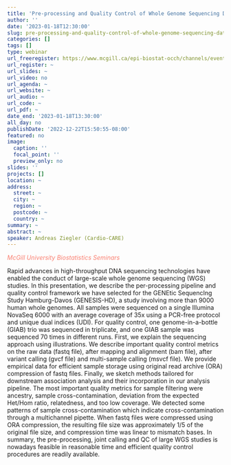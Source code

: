 ```yaml
---
title: 'Pre-processing and Quality Control of Whole Genome Sequencing Data: A Case Study Using 9000 Whole Genomes from the GENESIS-HD Study'
author: ''
date: '2023-01-18T12:30:00'
slug: pre-processing-and-quality-control-of-whole-genome-sequencing-data
categories: []
tags: []
type: webinar
url_freeregister: https://www.mcgill.ca/epi-biostat-occh/channels/event/pre-processing-and-quality-control-whole-genome-sequencing-data-case-study-using-9000-whole-genomes-344373
url_register: ~
url_slides: ~
url_video: no
url_agenda: ~
url_website: ~
url_audio: ~
url_code: ~
url_pdf: ~
date_end: '2023-01-18T13:30:00'
all_day: no
publishDate: '2022-12-22T15:50:55-08:00'
featured: no
image:
  caption: ''
  focal_point: ''
  preview_only: no
slides: ''
projects: []
location: ~
address:
  street: ~
  city: ~
  region: ~
  postcode: ~
  country: ~
summary: ~
abstract: ~
speaker: Andreas Ziegler (Cardio-CARE)
---
```

<span style="color: salmon;">*McGill University Biostatistics Seminars*</span>

<!--more-->
Rapid advances in high-throughput DNA sequencing technologies have enabled the conduct of large-scale whole genome sequencing (WGS) studies. In this presentation, we describe the per-processing pipeline and quality control framework we have selected for the GENEtic SequencIng Study Hamburg-Davos (GENESIS-HD), a study involving more than 9000 human whole genomes. All samples were sequenced on a single Illumina NovaSeq 6000 with an average coverage of 35x using a PCR-free protocol and unique dual indices (UDI). For quality control, one genome-in-a-bottle (GIAB) trio was sequenced in triplicate, and one GIAB sample was sequenced 70 times in different runs. First, we explain the sequencing approach using illustrations. We describe important quality control metrics on the raw data (fastq file), after mapping and alignment (bam file), after variant calling (gvcf file) and multi-sample calling (msvcf file). We provide empirical data for efficient sample storage using original read archive (ORA) compression of fastq files. Finally, we sketch methods tailored for downstream association analysis and their incorporation in our analysis pipeline. The most important quality metrics for sample filtering were ancestry, sample cross-contamination, deviation from the expected Het/Hom ratio, relatedness, and too low coverage. We detected some patterns of sample cross-contamination which indicate cross-contamination through a multichannel pipette. When fastq files were compressed using ORA compression, the resulting file size was approximately 1/5 of the original file size, and compression time was linear to mismatch bases. In summary, the pre-processing, joint calling and QC of large WGS studies is nowadays feasible in reasonable time and efficient quality control procedures are readily available.